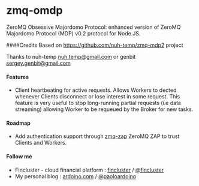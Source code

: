 zmq-omdp
========

ZeroMQ Obsessive Majordomo Protocol: enhanced version of ZeroMQ Majordomo Protocol (MDP) v0.2 protocol for Node.JS.

####Credits
Based on https://github.com/nuh-temp/zmq-mdp2 project

Thanks to nuh-temp <nuh.temp@gmail.com> or genbit <sergey.genbit@gmail.com>

#### Features
* Client heartbeating for active requests. Allows Workers to dected whenever Clients disconnect or lose interest in some request. This feature is very useful to stop long-running partial requests (i.e data streaming) allowing Worker to be requeued by the Broker for new tasks.

#### Roadmap
* Add authentication support through [zmq-zap](https://github.com/msealand/zmq-zap.node) ZeroMQ ZAP to trust Clients and Workers.

#### Follow me

* Fincluster - cloud financial platform : [fincluster](http://fincluster.com) /  [@fincluster](https://twitter.com/fincluster)
* My personal blog : [ardoino.com](http://ardoino.com) / [@paoloardoino](https://twitter.com/paoloardoino)
